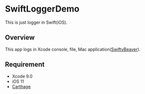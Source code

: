 # SwiftLoggerDemo
This is just logger in Swift(iOS).

## Overview
This app logs in Xcode console, file, Mac application([SwiftyBeaver](https://swiftybeaver.com/)).


## Requirement
- Xcode 9.0
- iOS 11
- [Carthage](https://github.com/Carthage/Carthage)
